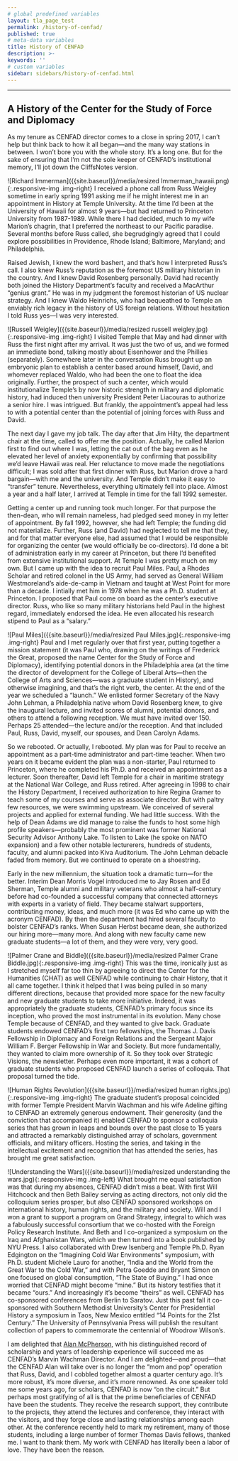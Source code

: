 ```yaml
---
# global predefined variables
layout: tla_page_test
permalink: /history-of-cenfad/
published: true
# meta-data variables
title: History of CENFAD
description: >-
keywords: ''
# custom variables
sidebar: sidebars/history-of-cenfad.html     
---
```

___

## A History of the Center for the Study of Force and Diplomacy
As my tenure as CENFAD director comes to a close in spring 2017, I can’t help but think back to how it all began—and the many way stations in between. I won’t bore you with the whole story. It’s a long one. But for the sake of ensuring that I’m not the sole keeper of CENFAD’s institutional memory, I’ll jot down the CliffsNotes version.

![Richard Immerman]({{site.baseurl}}/media/resized Immerman_hawaii.png){:.responsive-img .img-right}
I received a phone call from Russ Weigley sometime in early spring 1991 asking me if he might interest me in an appointment in History at Temple University. At the time I’d been at the University of Hawaii for almost 9 years—but had returned to Princeton University from 1987-1989. While there I had decided, much to my wife Marion’s chagrin, that I preferred the northeast to our Pacific paradise. Several months before Russ called, she begrudgingly agreed that I could explore possibilities in Providence, Rhode Island; Baltimore, Maryland; and Philadelphia.

Raised Jewish, I knew the word bashert, and that’s how I interpreted Russ’s call. I also knew Russ’s reputation as the foremost US military historian in the country. And I knew David Rosenberg personally. David had recently both joined the History Department’s faculty and received a MacArthur “genius grant.” He was in my judgment the foremost historian of US nuclear strategy. And I knew Waldo Heinrichs, who had bequeathed to Temple an enviably rich legacy in the history of US foreign relations. Without hesitation I told Russ yes—I was very interested.

![Russell Weigley]({{site.baseurl}}/media/resized russell weigley.jpg){:.responsive-img .img-right}
I visited Temple that May and had dinner with Russ the first night after my arrival. It was just the two of us, and we formed an immediate bond, talking mostly about Eisenhower and the Phillies (separately). Somewhere later in the conversation Russ brought up an embryonic plan to establish a center based around himself, David, and whomever replaced Waldo, who had been the one to float the idea originally. Further, the prospect of such a center, which would institutionalize Temple’s by now historic strength in military and diplomatic history, had induced then university President Peter Liacouras to authorize a senior hire. I was intrigued. But frankly, the appointment’s appeal had less to with a potential center than the potential of joining forces with Russ and David.

The next day I gave my job talk. The day after that Jim Hilty, the department chair at the time, called to offer me the position. Actually, he called Marion first to find out where I was, letting the cat out of the bag even as he elevated her level of anxiety exponentially by confirming that possibility we’d leave Hawaii was real. Her reluctance to move made the negotiations difficult; I was sold after that first dinner with Russ, but Marion drove a hard bargain—with me and the university. And Temple didn’t make it easy to “transfer” tenure. Nevertheless, everything ultimately fell into place. Almost a year and a half later, I arrived at Temple in time for the fall 1992 semester.

Getting a center up and running took much longer. For that purpose the then-dean, who will remain nameless, had pledged seed money in my letter of appointment. By fall 1992, however, she had left Temple; the funding did not materialize. Further, Russ (and David) had neglected to tell me that they, and for that matter everyone else, had assumed that I would be responsible for organizing the center (we would officially be co-directors). I’d done a bit of administration early in my career at Princeton, but there I’d benefited from extensive institutional support. At Temple I was pretty much on my own. But I came up with the idea to recruit Paul Miles. Paul, a Rhodes Scholar and retired colonel in the US Army, had served as General William Westmoreland’s aide-de-camp in Vietnam and taught at West Point for more than a decade. I intially met him in 1978 when he was a Ph.D. student at Princeton. I proposed that Paul come on board as the center’s executive director. Russ, who like so many military historians held Paul in the highest regard, immediately endorsed the idea. He even allocated his research stipend to Paul as a “salary.”

![Paul Miles]({{site.baseurl}}/media/resized Paul Miles.jpg){:.responsive-img .img-right}
Paul and I met regularly over that first year, putting together a mission statement (it was Paul who, drawing on the writings of Frederick the Great, proposed the name Center for the Study of Force and Diplomacy), identifying potential donors in the Philadelphia area (at the time the director of development for the College of Liberal Arts—then the College of Arts and Sciences—was a graduate student in History), and otherwise imagining, and that’s the right verb, the center. At the end of the year we scheduled a “launch.” We enlisted former Secretary of the Navy John Lehman, a Philadelphia native whom David Rosenberg knew, to give the inaugural lecture, and invited scores of alumni, potential donors, and others to attend a following reception. We must have invited over 150. Perhaps 25 attended—the lecture and/or the reception. And that included Paul, Russ, David, myself, our spouses, and Dean Carolyn Adams.

So we rebooted. Or actually, I rebooted. My plan was for Paul to receive an appointment as a part-time administrator and part-time teacher. When two years on it became evident the plan was a non-starter, Paul returned to Princeton, where he completed his Ph.D. and received an appointment as a lecturer. Soon thereafter, David left Temple for a chair in maritime strategy at the National War College, and Russ retired. After agreeing in 1998 to chair the History Department, I received authorization to hire Regina Gramer to teach some of my courses and serve as associate director. But with paltry few resources, we were swimming upstream. We conceived of several projects and applied for external funding. We had little success. With the help of Dean Adams we did manage to raise the funds to host some high profile speakers—probably the most prominent was former National Security Advisor Anthony Lake. To listen to Lake (he spoke on NATO expansion) and a few other notable lecturerers, hundreds of students, faculty, and alumni packed into Kiva Auditorium. The John Lehman debacle faded from memory. But we continued to operate on a shoestring.

Early in the new millennium, the situation took a dramatic turn—for the better. Interim Dean Morris Vogel introduced me to Jay Rosen and Ed Sherman, Temple alumni and military veterans who almost a half-century before had co-founded a successful company that connected attorneys with experts in a variety of field. They became stalwart supporters, contributing money, ideas, and much more (it was Ed who came up with the acronym CENFAD). By then the department had hired several faculty to bolster CENFAD’s ranks. When Susan Herbst became dean, she authorized our hiring more—many more. And along with new faculty came new graduate students—a lot of them, and they were very, very good.

![Palmer Crane and Biddle]({{site.baseurl}}/media/resized Palmer Crane Biddle.jpg){:.responsive-img .img-right}
This was the time, ironically just as I stretched myself far too thin by agreeing to direct the Center for the Humanities (CHAT) as well CENFAD while continuing to chair History, that it all came together. I think it helped that I was being pulled in so many different directions, because that provided more space for the new faculty and new graduate students to take more initiative. Indeed, it was appropriately the graduate students, CENFAD’s primary focus since its inception, who proved the most instrumental in its evolution. Many chose Temple because of CENFAD, and they wanted to give back. Graduate students endowed CENFAD’s first two fellowships, the Thomas J. Davis Fellowship in Diplomacy and Foreign Relations and the Sergeant Major William F. Berger Fellowship in War and Society.  But more fundamentally, they wanted to claim more ownership of it. So they took over Strategic Visions, the newsletter. Perhaps even more important, it was a cohort of graduate students who proposed CENFAD launch a series of colloquia. That proposal turned the tide.

![Human Rights Revolution]({{site.baseurl}}/media/resized human rights.jpg){:.responsive-img .img-right}
The graduate student’s proposal coincided with former Temple President Marvin Wachman and his wife Adeline gifting to CENFAD an extremely generous endowment. Their generosity (and the conviction that accompanied it) enabled CENFAD to sponsor a colloquia series that has grown in leaps and bounds over the past close to 15 years and attracted a remarkably distinguished array of scholars, government officials, and military officers. Hosting the series, and taking in the intellectual excitement and recognition that has attended the series, has brought me great satisfaction.

![Understanding the Wars]({{site.baseurl}}/media/resized understanding the wars.jpg){:.responsive-img .img-left}
What brought me equal satisfaction was that during my absences, CENFAD didn’t miss a beat. With first Will Hitchcock and then Beth Bailey serving as acting directors, not only did the colloquium series prosper, but also CENFAD sponsored workshops on international history, human rights, and the military and society. Will and I won a grant to support a program on Grand Strategy, integral to which was a fabulously successful consortium that we co-hosted with the Foreign Policy Research Institute. And Beth and I co-organized a symposium on the Iraq and Afghanistan Wars, which we then turned into a book published by NYU Press. I also collaborated with Drew Isenberg and Temple Ph.D. Ryan Edgington on the “Imagining Cold War Environments” symposium, with Ph.D. student Michele Lauro for another, “India and the World from the Great War to the Cold War,” and with Petra Goedde and Bryant Simon on one focused on global consumption, “The State of Buying.” I had once worried that CENFAD might become “mine.” But its history testifies that it became “ours.” And increasingly it’s become “theirs” as well. CENFAD has co-sponsored conferences from Berlin to Saratov. Just this past fall it co-sponsored with Southern Methodist University’s Center for Presidential History a symposium in Taos, New Mexico entitled “14 Points for the 21st Century.” The University of Pennsylvania Press will publish the resultant collection of papers to commemorate the centennial of Woodrow Wilson’s.

I am delighted that [Alan McPherson](https://liberalarts.temple.edu/academics/faculty/mcpherson-alan), with his distinguished record of scholarship and years of leadership experience will succeed me as CENFAD’s Marvin Wachman Director. And I am delighted—and proud—that the CENFAD Alan will take over is no longer the “mom and pop” operation that Russ, David, and I cobbled together almost a quarter century ago. It’s more robust, it’s more diverse, and it’s more renowned. As one speaker told me some years ago, for scholars, CENFAD is now “on the circuit.” But perhaps most gratifying of all is that the prime beneficiaries of CENFAD have been the students. They receive the research support, they contribute to the projects, they attend the lectures and conference, they interact with the visitors, and they forge close and lasting relationships among each other. At the conference recently held to mark my retirement, many of those students, including a large number of former Thomas Davis fellows, thanked me. I want to thank them. My work with CENFAD has literally been a labor of love. They have been the reason.
